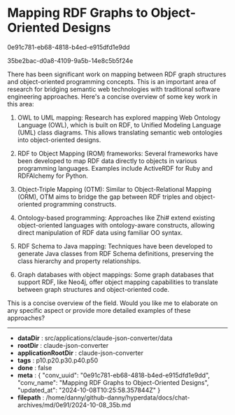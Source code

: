 # Mapping RDF Graphs to Object-Oriented Designs

0e91c781-eb68-4818-b4ed-e915dfd1e9dd

35be2bac-d0a8-4109-9a5b-14e8c5b5f24e

 There has been significant work on mapping between RDF graph structures and object-oriented programming concepts. This is an important area of research for bridging semantic web technologies with traditional software engineering approaches. Here's a concise overview of some key work in this area:

1. OWL to UML mapping: Research has explored mapping Web Ontology Language (OWL), which is built on RDF, to Unified Modeling Language (UML) class diagrams. This allows translating semantic web ontologies into object-oriented designs.

2. RDF to Object Mapping (ROM) frameworks: Several frameworks have been developed to map RDF data directly to objects in various programming languages. Examples include ActiveRDF for Ruby and RDFAlchemy for Python.

3. Object-Triple Mapping (OTM): Similar to Object-Relational Mapping (ORM), OTM aims to bridge the gap between RDF triples and object-oriented programming constructs.

4. Ontology-based programming: Approaches like Zhi# extend existing object-oriented languages with ontology-aware constructs, allowing direct manipulation of RDF data using familiar OO syntax.

5. RDF Schema to Java mapping: Techniques have been developed to generate Java classes from RDF Schema definitions, preserving the class hierarchy and property relationships.

6. Graph databases with object mappings: Some graph databases that support RDF, like Neo4j, offer object mapping capabilities to translate between graph structures and object-oriented code.

This is a concise overview of the field. Would you like me to elaborate on any specific aspect or provide more detailed examples of these approaches?

---

* **dataDir** : src/applications/claude-json-converter/data
* **rootDir** : claude-json-converter
* **applicationRootDir** : claude-json-converter
* **tags** : p10.p20.p30.p40.p50
* **done** : false
* **meta** : {
  "conv_uuid": "0e91c781-eb68-4818-b4ed-e915dfd1e9dd",
  "conv_name": "Mapping RDF Graphs to Object-Oriented Designs",
  "updated_at": "2024-10-08T10:25:58.357844Z"
}
* **filepath** : /home/danny/github-danny/hyperdata/docs/chat-archives/md/0e91/2024-10-08_35b.md